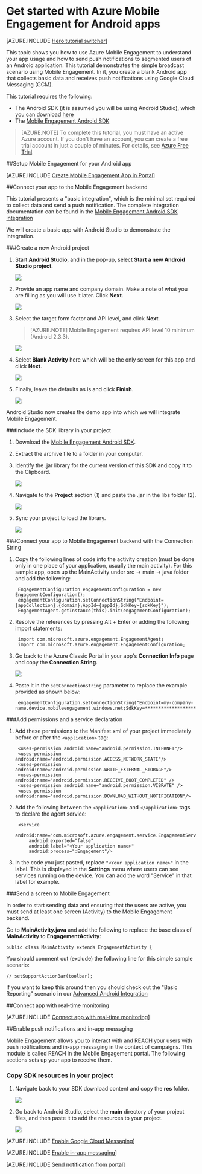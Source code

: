 <properties
	pageTitle="Get started with Azure Mobile Engagement"
	description="Learn how to use Azure Mobile Engagement with analytics and push notifications for Android apps."
	services="mobile-engagement"
	documentationCenter="android"
	authors="piyushjo"
	manager=""
	editor="" />

<tags
	ms.service="mobile-engagement"
	ms.workload="mobile"
	ms.tgt_pltfrm="mobile-android"
	ms.devlang="Java"
	ms.topic="hero-article"
	ms.date="03/25/2016"
	ms.author="piyushjo" />

# Get started with Azure Mobile Engagement for Android apps

[AZURE.INCLUDE [Hero tutorial switcher](../../includes/mobile-engagement-hero-tutorial-switcher.md)]

This topic shows you how to use Azure Mobile Engagement to understand your app usage and how to send push notifications to segmented users of an Android application.
This tutorial demonstrates the simple broadcast scenario using Mobile Engagement. In it, you create a blank Android app that collects basic data and receives push notifications using Google Cloud Messaging (GCM).

This tutorial requires the following:

+ The Android SDK (it is assumed you will be using Android Studio), which you can download [here](http://go.microsoft.com/fwlink/?LinkId=389797)
+ The [Mobile Engagement Android SDK]

> [AZURE.NOTE] To complete this tutorial, you must have an active Azure account. If you don't have an account, you can create a free trial account in just a couple of minutes. For details, see [Azure Free Trial](https://azure.microsoft.com/pricing/free-trial/?WT.mc_id=A0E0E5C02&amp;returnurl=http%3A%2F%2Fazure.microsoft.com%2Fen-us%2Fdocumentation%2Farticles%2Fmobile-engagement-android-get-started).

##<a id="setup-azme"></a>Setup Mobile Engagement for your Android app

[AZURE.INCLUDE [Create Mobile Engagement App in Portal](../../includes/mobile-engagement-create-app-in-portal.md)]

##<a id="connecting-app"></a>Connect your app to the Mobile Engagement backend

This tutorial presents a "basic integration", which is the minimal set required to collect data and send a push notification. The complete integration documentation can be found in the [Mobile Engagement Android SDK integration](../mobile-engagement-android-sdk-overview/)

We will create a basic app with Android Studio to demonstrate the integration.

###Create a new Android project

1. Start **Android Studio**, and in the pop-up, select **Start a new Android Studio project**.

    ![][1]

2. Provide an app name and company domain. Make a note of what you are filling as you will use it later. Click **Next**.

    ![][2]

3. Select the target form factor and API level, and click **Next**.

	>[AZURE.NOTE] Mobile Engagement requires API level 10 minimum (Android 2.3.3).

    ![][3]

4. Select **Blank Activity** here which will be the only screen for this app and click **Next**.

    ![][4]

5. Finally, leave the defaults as is and click **Finish**.

    ![][5]

Android Studio now creates the demo app into which we will integrate Mobile Engagement.

###Include the SDK library in your project

1. Download the [Mobile Engagement Android SDK].
2. Extract the archive file to a folder in your computer.
3. Identify the .jar library for the current version of this SDK and copy it to the Clipboard.

	  ![][6]

4. Navigate to the **Project** section (1) and paste the .jar in the libs folder (2).

	  ![][7]

5. Sync your project to load the library.

	  ![][8]

###Connect your app to Mobile Engagement backend with the Connection String

1. Copy the following lines of code into the activity creation (must be done only in one place of your application, usually the main activity). For this sample app, open up the MainActivity under src -> main -> java folder and add the following:

		EngagementConfiguration engagementConfiguration = new EngagementConfiguration();
		engagementConfiguration.setConnectionString("Endpoint={appCollection}.{domain};AppId={appId};SdkKey={sdkKey}");
		EngagementAgent.getInstance(this).init(engagementConfiguration);

2. Resolve the references by pressing Alt + Enter or adding the following import statements:

		import com.microsoft.azure.engagement.EngagementAgent;
		import com.microsoft.azure.engagement.EngagementConfiguration;

3. Go back to the Azure Classic Portal in your app's **Connection Info** page and copy the **Connection String**.

	  ![][9]

4. Paste it in the `setConnectionString` parameter to replace the example provided as shown below:

		engagementConfiguration.setConnectionString("Endpoint=my-company-name.device.mobileengagement.windows.net;SdkKey=********************;AppId=*********");

###Add permissions and a service declaration

1. Add these permissions to the Manifest.xml of your project immediately before or after the `<application>` tag:

		<uses-permission android:name="android.permission.INTERNET"/>
		<uses-permission android:name="android.permission.ACCESS_NETWORK_STATE"/>
		<uses-permission android:name="android.permission.WRITE_EXTERNAL_STORAGE"/>
		<uses-permission android:name="android.permission.RECEIVE_BOOT_COMPLETED" />
		<uses-permission android:name="android.permission.VIBRATE" />
		<uses-permission android:name="android.permission.DOWNLOAD_WITHOUT_NOTIFICATION"/>

2. Add the following between the `<application>` and `</application>` tags to declare the agent service:

		<service
 			android:name="com.microsoft.azure.engagement.service.EngagementService"
 			android:exported="false"
 			android:label="<Your application name>"
 			android:process=":Engagement"/>

3. In the code you just pasted, replace `"<Your application name>"` in the label. This is displayed in the **Settings** menu where users can see services running on the device. You can add the word "Service" in that label for example.

###Send a screen to Mobile Engagement

In order to start sending data and ensuring that the users are active, you must send at least one screen (Activity) to the Mobile Engagement backend.

Go to **MainActivity.java** and add the following to replace the base class of **MainActivity** to **EngagementActivity**:

	public class MainActivity extends EngagementActivity {

You should comment out (exclude) the following line for this simple sample scenario:

    // setSupportActionBar(toolbar);

If you want to keep this around then you should check out the "Basic Reporting" scenario in our [Advanced Android Integration](mobile-engagement-android-integrate-engagement.md/#basic-reporting)

##<a id="monitor"></a>Connect app with real-time monitoring

[AZURE.INCLUDE [Connect app with real-time monitoring](../../includes/mobile-engagement-connect-app-with-monitor.md)]

##<a id="integrate-push"></a>Enable push notifications and in-app messaging

Mobile Engagement allows you to interact with and REACH your users with push notifications and in-app messaging in the context of campaigns. This module is called REACH in the Mobile Engagement portal.
The following sections sets up your app to receive them.

### Copy SDK resources in your project
	
1. Navigate back to your SDK download content and copy the **res** folder.

	![][10]

2. Go back to Android Studio, select the **main** directory of your project files, and then paste it to add the resources to your project.

	![][11]

[AZURE.INCLUDE [Enable Google Cloud Messaging](../../includes/mobile-engagement-enable-google-cloud-messaging.md)]

[AZURE.INCLUDE [Enable in-app messaging](../../includes/mobile-engagement-android-send-push.md)]

[AZURE.INCLUDE [Send notification from portal](../../includes/mobile-engagement-android-send-push-from-portal.md)]

<!-- URLs. -->
[Mobile Engagement Android SDK]: https://aka.ms/vq9mfn

<!-- Images. -->
[1]: ./media/mobile-engagement-android-get-started/android-studio-new-project.png
[2]: ./media/mobile-engagement-android-get-started/android-studio-project-props.png
[3]: ./media/mobile-engagement-android-get-started/android-studio-project-props2.png
[4]: ./media/mobile-engagement-android-get-started/android-studio-add-activity.png
[5]: ./media/mobile-engagement-android-get-started/android-studio-activity-name.png
[6]: ./media/mobile-engagement-android-get-started/sdk-content.png
[7]: ./media/mobile-engagement-android-get-started/paste-jar.png
[8]: ./media/mobile-engagement-android-get-started/sync-project.png
[9]: ./media/mobile-engagement-android-get-started/app-connection-info-page.png
[10]: ./media/mobile-engagement-android-get-started/copy-resources.png
[11]: ./media/mobile-engagement-android-get-started/paste-resources.png



